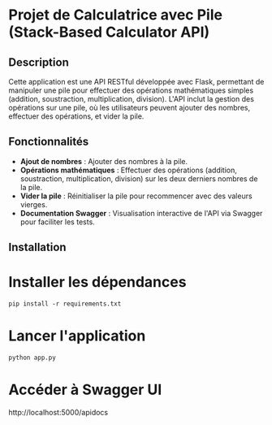 # Projet de Calculatrice avec Pile (Stack-Based Calculator API)

## Description
Cette application est une API RESTful développée avec Flask, permettant de manipuler une pile pour effectuer des opérations mathématiques simples (addition, soustraction, multiplication, division). L'API inclut la gestion des opérations sur une pile, où les utilisateurs peuvent ajouter des nombres, effectuer des opérations, et vider la pile.

## Fonctionnalités

- **Ajout de nombres** : Ajouter des nombres à la pile.
- **Opérations mathématiques** : Effectuer des opérations (addition, soustraction, multiplication, division) sur les deux derniers nombres de la pile.
- **Vider la pile** : Réinitialiser la pile pour recommencer avec des valeurs vierges.
- **Documentation Swagger** : Visualisation interactive de l'API via Swagger pour faciliter les tests.

## Installation
# Installer les dépendances
 ```pip install -r requirements.txt ```

# Lancer l'application
 ```python app.py ```

# Accéder à Swagger UI 
http://localhost:5000/apidocs
